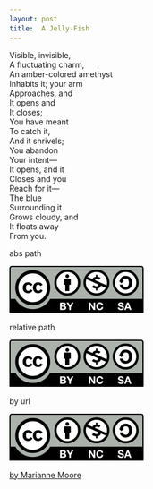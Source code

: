 ```yaml
---
layout: post
title:  A Jelly-Fish
---
```


Visible, invisible,  
A fluctuating charm,  
An amber-colored amethyst  
Inhabits it; your arm  
Approaches, and  
It opens and  
It closes;  
You have meant  
To catch it,  
And it shrivels;  
You abandon  
Your intent—  
It opens, and it  
Closes and you  
Reach for it—  
The blue  
Surrounding it  
Grows cloudy, and  
It floats away  
From you.  


abs path

![by-nc-sa](/assets/images/by-nc-sa.svg "by-nc-sa liscense")

relative path

![by-nc-sa](../assets/images/by-nc-sa.svg "by-nc-sa liscense")

by url

![by-nc-sa](https://github.com/baliuzeger/blog/blob/master/assets/images/by-nc-sa.svg "by-nc-sa liscense")

[by Marianne Moore](https://poets.org/anthology/poems-your-poetry-project-public-domain)

